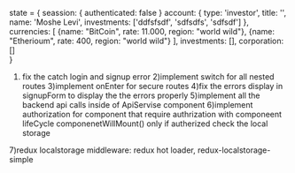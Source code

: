 state = {
    seassion: { authenticated: false }
    account: {
        <!-- the account data -->
        type: 'investor',
        title: '',
        name: 'Moshe Levi',
        investments: ['ddfsfsdf', 'sdfsdfs', 'sdfsdf']
    },
    currencies: [
        {name: "BitCoin", rate: 11.000, region: "world wild"},
        {name: "Etherioum", rate: 400, region: "world wild"}
    ],
    investments: [],
    corporation: []  
 }

 1) fix the catch login and signup error
 2)implement switch for all nested routes
 3)implement onEnter for secure routes
4)fix the errors display in signupForm to display the the errors properly
5)implement all the backend api calls inside of ApiServise component
6)implement authorization for component that require authrization with componeent lifeCycle  componenetWillMount() only if autherized check the local storage

7)redux localstorage middleware: redux hot loader, redux-localstorage-simple 